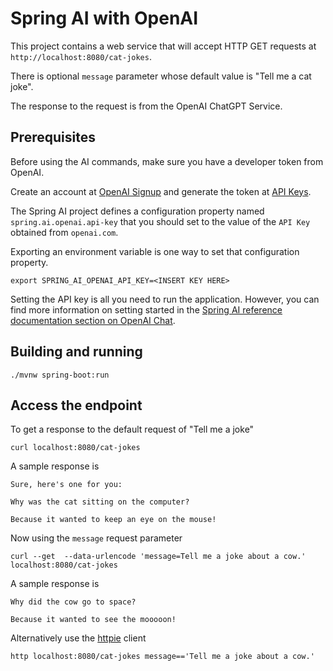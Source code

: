 # Spring AI with OpenAI

This project contains a web service that will accept HTTP GET requests at
`http://localhost:8080/cat-jokes`.

There is optional `message` parameter whose default value is "Tell me a cat joke".

The response to the request is from the OpenAI ChatGPT Service.

## Prerequisites

Before using the AI commands, make sure you have a developer token from OpenAI.

Create an account at [OpenAI Signup](https://platform.openai.com/signup) and generate the token at [API Keys](https://platform.openai.com/account/api-keys).

The Spring AI project defines a configuration property named `spring.ai.openai.api-key` that you should set to the value of the `API Key` obtained from `openai.com`.

Exporting an environment variable is one way to set that configuration property.
```shell
export SPRING_AI_OPENAI_API_KEY=<INSERT KEY HERE>
```

Setting the API key is all you need to run the application.
However, you can find more information on setting started in the [Spring AI reference documentation section on OpenAI Chat](https://docs.spring.io/spring-ai/reference/api/clients/openai-chat.html).

## Building and running

```
./mvnw spring-boot:run
```

## Access the endpoint

To get a response to the default request of "Tell me a joke"

```shell 
curl localhost:8080/cat-jokes
```

A sample response is

```text
Sure, here's one for you:

Why was the cat sitting on the computer?

Because it wanted to keep an eye on the mouse!
```

Now using the `message` request parameter
```shell
curl --get  --data-urlencode 'message=Tell me a joke about a cow.' localhost:8080/cat-jokes 
```

A sample response is

```text
Why did the cow go to space?

Because it wanted to see the mooooon!
```

Alternatively use the [httpie](https://httpie.io/) client
```shell
http localhost:8080/cat-jokes message=='Tell me a joke about a cow.'
```